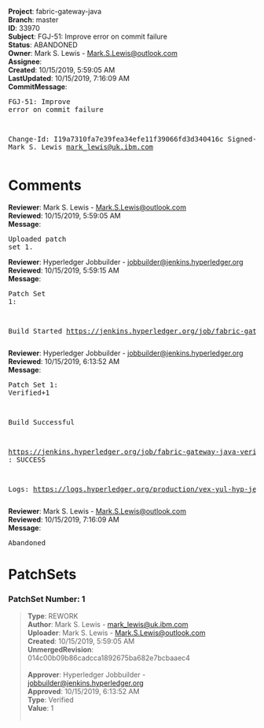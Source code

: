 <strong>Project</strong>: fabric-gateway-java<br><strong>Branch</strong>: master<br><strong>ID</strong>: 33970<br><strong>Subject</strong>: FGJ-51: Improve error on commit failure<br><strong>Status</strong>: ABANDONED<br><strong>Owner</strong>: Mark S. Lewis - Mark.S.Lewis@outlook.com<br><strong>Assignee</strong>:<br><strong>Created</strong>: 10/15/2019, 5:59:05 AM<br><strong>LastUpdated</strong>: 10/15/2019, 7:16:09 AM<br><strong>CommitMessage</strong>:<br><pre>FGJ-51: Improve error on commit failure

Change-Id: I19a7310fa7e39fea34efe11f39066fd3d340416c
Signed-off-by: Mark S. Lewis <mark_lewis@uk.ibm.com>
</pre><h1>Comments</h1><strong>Reviewer</strong>: Mark S. Lewis - Mark.S.Lewis@outlook.com<br><strong>Reviewed</strong>: 10/15/2019, 5:59:05 AM<br><strong>Message</strong>: <pre>Uploaded patch set 1.</pre><strong>Reviewer</strong>: Hyperledger Jobbuilder - jobbuilder@jenkins.hyperledger.org<br><strong>Reviewed</strong>: 10/15/2019, 5:59:15 AM<br><strong>Message</strong>: <pre>Patch Set 1:

Build Started https://jenkins.hyperledger.org/job/fabric-gateway-java-verify-x86_64/162/</pre><strong>Reviewer</strong>: Hyperledger Jobbuilder - jobbuilder@jenkins.hyperledger.org<br><strong>Reviewed</strong>: 10/15/2019, 6:13:52 AM<br><strong>Message</strong>: <pre>Patch Set 1: Verified+1

Build Successful 

https://jenkins.hyperledger.org/job/fabric-gateway-java-verify-x86_64/162/ : SUCCESS

Logs: https://logs.hyperledger.org/production/vex-yul-hyp-jenkins-3/fabric-gateway-java-verify-x86_64/162</pre><strong>Reviewer</strong>: Mark S. Lewis - Mark.S.Lewis@outlook.com<br><strong>Reviewed</strong>: 10/15/2019, 7:16:09 AM<br><strong>Message</strong>: <pre>Abandoned</pre><h1>PatchSets</h1><h3>PatchSet Number: 1</h3><blockquote><strong>Type</strong>: REWORK<br><strong>Author</strong>: Mark S. Lewis - mark_lewis@uk.ibm.com<br><strong>Uploader</strong>: Mark S. Lewis - Mark.S.Lewis@outlook.com<br><strong>Created</strong>: 10/15/2019, 5:59:05 AM<br><strong>UnmergedRevision</strong>: 014c00b09b86cadcca1892675ba682e7bcbaaec4<br><br><strong>Approver</strong>: Hyperledger Jobbuilder - jobbuilder@jenkins.hyperledger.org<br><strong>Approved</strong>: 10/15/2019, 6:13:52 AM<br><strong>Type</strong>: Verified<br><strong>Value</strong>: 1<br><br></blockquote>